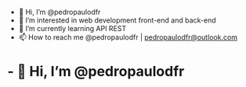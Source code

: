 - 👋 Hi, I’m @pedropaulodfr
- 👀 I’m interested in web development front-end and back-end 
- 🌱 I’m currently learning API REST
- 📫 How to reach me @pedropaulodfr | pedropaulodfr@outlook.com

<h1>- 👋 Hi, I’m @pedropaulodfr</h1>

<!---
pedropaulodfr/pedropaulodfr is a ✨ special ✨ repository because its `README.md` (this file) appears on your GitHub profile.
You can click the Preview link to take a look at your changes.
--->
